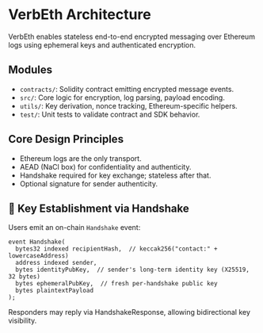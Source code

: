 # VerbEth Architecture

VerbEth enables stateless end-to-end encrypted messaging over Ethereum logs using ephemeral keys and authenticated encryption.

## Modules

- `contracts/`: Solidity contract emitting encrypted message events.
- `src/`: Core logic for encryption, log parsing, payload encoding.
- `utils/`: Key derivation, nonce tracking, Ethereum-specific helpers.
- `test/`: Unit tests to validate contract and SDK behavior.

## Core Design Principles

- Ethereum logs are the only transport.
- AEAD (NaCl box) for confidentiality and authenticity.
- Handshake required for key exchange; stateless after that.
- Optional signature for sender authenticity.


## 🔑 Key Establishment via Handshake

Users emit an on-chain `Handshake` event:

```solidity
event Handshake(
  bytes32 indexed recipientHash,  // keccak256("contact:" + lowercaseAddress)
  address indexed sender,
  bytes identityPubKey,  // sender's long-term identity key (X25519, 32 bytes)
  bytes ephemeralPubKey,  // fresh per-handshake public key
  bytes plaintextPayload
);
```

Responders may reply via HandshakeResponse, allowing bidirectional key visibility.